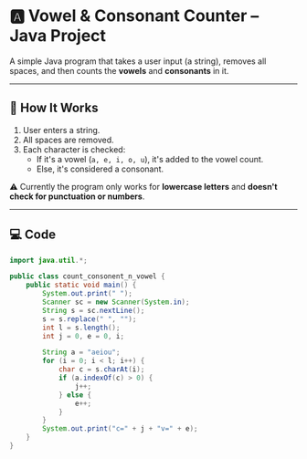 # 🅰️ Vowel & Consonant Counter – Java Project

A simple Java program that takes a user input (a string), removes all spaces, and then counts the **vowels** and **consonants** in it.

---

## 🔧 How It Works

1. User enters a string.
2. All spaces are removed.
3. Each character is checked:
   - If it's a vowel (`a, e, i, o, u`), it's added to the vowel count.
   - Else, it's considered a consonant.

⚠️ Currently the program only works for **lowercase letters** and **doesn't check for punctuation or numbers**.

---

## 💻 Code

```java
import java.util.*;

public class count_consonent_n_vowel {
    public static void main() {
        System.out.print(" ");
        Scanner sc = new Scanner(System.in);
        String s = sc.nextLine();
        s = s.replace(" ", "");
        int l = s.length();
        int j = 0, e = 0, i;

        String a = "aeiou";
        for (i = 0; i < l; i++) {
            char c = s.charAt(i);
            if (a.indexOf(c) > 0) {
                j++;
            } else {
                e++;
            }
        }
        System.out.print("c=" + j + "v=" + e);
    }
}
